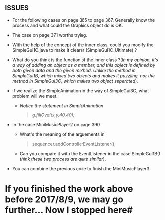 ISSUES
------
*	For the following cases on page 365 to page 367. Generally know the process and what could the Graphics object do is OK.
*	The case on page 371 worths trying.
*	With the help of the concept of the inner class, could you modify the SimpleGui1C.java to make it clearer (SimpleGui1C_Ultimate) ?
*	What do you think is the function of the inner class ?(*In my opinion, it's a way of adding an object as a member, and this object is defined by both given data and the given method. Unlike the method in SimpleGui1B, which mixed two objects and makes it puzzling, nor the method in SimpleGui3C, which makes two object seperated*).
*	If we realize the SimpleAnimation in the way of SimpleGui3C, what problem will we meet.
	*	*Notice the statement in SimpleAnimation*
		>*g.fillOval(x,y,40,40);*
*	In the case MiniMusicPlayer2 on page 390
	*	What's the meaning of the arguements in
		>   sequencer.addControllerEventListener();

	*	Can you compare it with the EventListener in the case SimpleGui1B(*I think these two  process are quite similar*).

*	You can combine the previous code to finish the MiniMusicPlayer3.



# If you finished the work above before 2017/8/9, we may go further... Now I stopped here#
